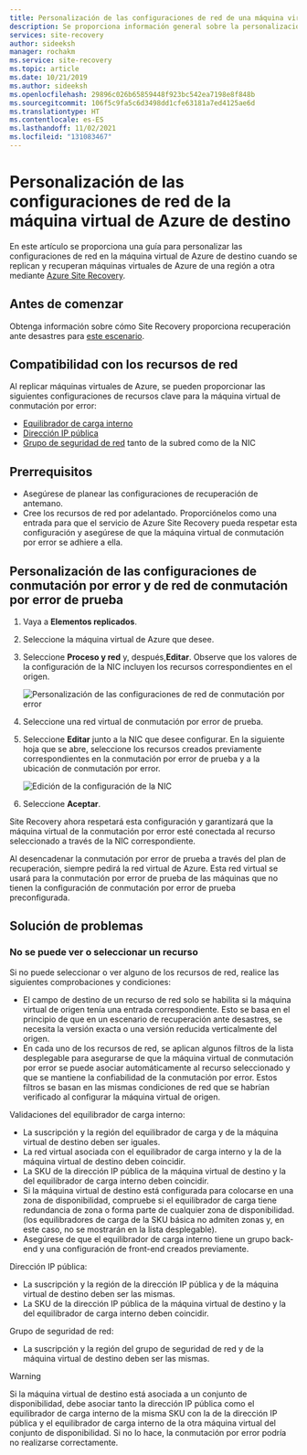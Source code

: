 ```yaml
---
title: Personalización de las configuraciones de red de una máquina virtual de conmutación por error | Microsoft Docs
description: Se proporciona información general sobre la personalización de configuraciones de red de una máquina virtual de conmutación por error en la replicación de máquinas virtuales de Azure mediante Azure Site Recovery.
services: site-recovery
author: sideeksh
manager: rochakm
ms.service: site-recovery
ms.topic: article
ms.date: 10/21/2019
ms.author: sideeksh
ms.openlocfilehash: 29896c026b65859448f923bc542ea7198e8f848b
ms.sourcegitcommit: 106f5c9fa5c6d3498dd1cfe63181a7ed4125ae6d
ms.translationtype: HT
ms.contentlocale: es-ES
ms.lasthandoff: 11/02/2021
ms.locfileid: "131083467"
---
```

# <a name="customize-networking-configurations-of-the-target-azure-vm"></a>Personalización de las configuraciones de red de la máquina virtual de Azure de destino

En este artículo se proporciona una guía para personalizar las configuraciones de red en la máquina virtual de Azure de destino cuando se replican y recuperan máquinas virtuales de Azure de una región a otra mediante [Azure Site Recovery](site-recovery-overview.md).

## <a name="before-you-start"></a>Antes de comenzar

Obtenga información sobre cómo Site Recovery proporciona recuperación ante desastres para [este escenario](azure-to-azure-architecture.md).

## <a name="supported-networking-resources"></a>Compatibilidad con los recursos de red

Al replicar máquinas virtuales de Azure, se pueden proporcionar las siguientes configuraciones de recursos clave para la máquina virtual de conmutación por error:

- [Equilibrador de carga interno](../load-balancer/load-balancer-overview.md)
- [Dirección IP pública](../virtual-network/ip-services/public-ip-addresses.md)
- [Grupo de seguridad de red](../virtual-network/manage-network-security-group.md) tanto de la subred como de la NIC

## <a name="prerequisites"></a>Prerrequisitos

- Asegúrese de planear las configuraciones de recuperación de antemano.
- Cree los recursos de red por adelantado. Proporciónelos como una entrada para que el servicio de Azure Site Recovery pueda respetar esta configuración y asegúrese de que la máquina virtual de conmutación por error se adhiere a ella.

## <a name="customize-failover-and-test-failover-networking-configurations"></a>Personalización de las configuraciones de conmutación por error y de red de conmutación por error de prueba

1. Vaya a **Elementos replicados**. 
2. Seleccione la máquina virtual de Azure que desee.
3. Seleccione **Proceso y red**  y, después,**Editar**. Observe que los valores de la configuración de la NIC incluyen los recursos correspondientes en el origen. 

     ![Personalización de las configuraciones de red de conmutación por error](media/azure-to-azure-customize-networking/edit-networking-properties.png)

4. Seleccione una red virtual de conmutación por error de prueba.
5. Seleccione **Editar** junto a la NIC que desee configurar. En la siguiente hoja que se abre, seleccione los recursos creados previamente correspondientes en la conmutación por error de prueba y a la ubicación de conmutación por error.

    ![Edición de la configuración de la NIC](media/azure-to-azure-customize-networking/nic-drilldown.png) 

6. Seleccione **Aceptar**.

Site Recovery ahora respetará esta configuración y garantizará que la máquina virtual de la conmutación por error esté conectada al recurso seleccionado a través de la NIC correspondiente.

Al desencadenar la conmutación por error de prueba a través del plan de recuperación, siempre pedirá la red virtual de Azure. Esta red virtual se usará para la conmutación por error de prueba de las máquinas que no tienen la configuración de conmutación por error de prueba preconfigurada.

## <a name="troubleshooting"></a>Solución de problemas

### <a name="unable-to-view-or-select-a-resource"></a>No se puede ver o seleccionar un recurso

Si no puede seleccionar o ver alguno de los recursos de red, realice las siguientes comprobaciones y condiciones:

- El campo de destino de un recurso de red solo se habilita si la máquina virtual de origen tenía una entrada correspondiente. Esto se basa en el principio de que en un escenario de recuperación ante desastres, se necesita la versión exacta o una versión reducida verticalmente del origen.
- En cada uno de los recursos de red, se aplican algunos filtros de la lista desplegable para asegurarse de que la máquina virtual de conmutación por error se puede asociar automáticamente al recurso seleccionado y que se mantiene la confiabilidad de la conmutación por error. Estos filtros se basan en las mismas condiciones de red que se habrían verificado al configurar la máquina virtual de origen.

Validaciones del equilibrador de carga interno:

- La suscripción y la región del equilibrador de carga y de la máquina virtual de destino deben ser iguales.
- La red virtual asociada con el equilibrador de carga interno y la de la máquina virtual de destino deben coincidir.
- La SKU de la dirección IP pública de la máquina virtual de destino y la del equilibrador de carga interno deben coincidir.
- Si la máquina virtual de destino está configurada para colocarse en una zona de disponibilidad, compruebe si el equilibrador de carga tiene redundancia de zona o forma parte de cualquier zona de disponibilidad. (los equilibradores de carga de la SKU básica no admiten zonas y, en este caso, no se mostrarán en la lista desplegable).
- Asegúrese de que el equilibrador de carga interno tiene un grupo back-end y una configuración de front-end creados previamente.

Dirección IP pública:

- La suscripción y la región de la dirección IP pública y de la máquina virtual de destino deben ser las mismas.
- La SKU de la dirección IP pública de la máquina virtual de destino y la del equilibrador de carga interno deben coincidir.

Grupo de seguridad de red:
- La suscripción y la región del grupo de seguridad de red y de la máquina virtual de destino deben ser las mismas.


> [!WARNING]
> Si la máquina virtual de destino está asociada a un conjunto de disponibilidad, debe asociar tanto la dirección IP pública como el equilibrador de carga interno de la misma SKU con la de la dirección IP pública y el equilibrador de carga interno de la otra máquina virtual del conjunto de disponibilidad. Si no lo hace, la conmutación por error podría no realizarse correctamente.